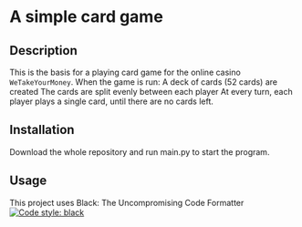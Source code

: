 # A simple card game

## Description
This is the basis for a playing card game for the online casino `WeTakeYourMoney`.
When the game is run:
A deck of cards (52 cards) are created
The cards are split evenly between each player
At every turn, each player plays a single card, until there are no cards left. 

## Installation
Download the whole repository and run main.py to start the program.

## Usage





This project uses Black: The Uncompromising Code Formatter
[![Code style: black](https://img.shields.io/badge/code%20style-black-000000.svg)](https://github.com/psf/black)
